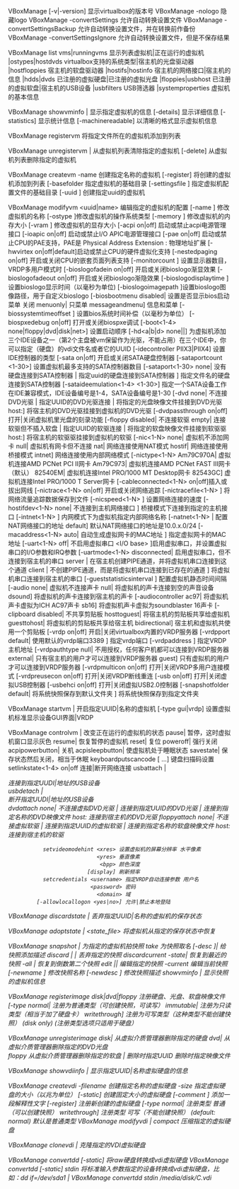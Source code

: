 VBoxManage [-v|-version]         显示virtualbox的版本号
VBoxManage -nologo               隐藏logo
VBoxManage -convertSettings      允许自动转换设置文件
VBoxManage -convertSettingsBackup  允许自动转换设置文件，并在转换前作备份
VBoxManage -convertSettingsIgnore  允许自动转换设置文件，但是不保存结果

VBoxManage list vms|runningvms   显示列表虚拟机|正在运行的虚拟机
               |ostypes|hostdvds virtualbox支持的系统类型|宿主机的光盘驱动器
               |hostfloppies     宿主机的软盘驱动器
               |hostifs|hostinfo 宿主机的网络接口|宿主机的信息
               |hdds|dvds        已注册的虚拟硬盘|已注册的虚拟光盘
               |floppies|usbhost 已注册的虚拟软盘|宿主机的USB设备
               |usbfilters       USB筛选器
               |systemproperties 虚拟机的基本信息

VBoxManage showvminfo <uuid>|<name>     显示指定虚拟机的信息
                     [-details]         显示详细信息
                     [-statistics]      显示统计信息
                     [-machinereadable] 以清晰的格式显示虚拟机信息

VBoxManage registervm  <filename>       将指定文件所在的虚拟机添加到列表

VBoxManage unregistervm <uuid>|<name>   从虚拟机列表清除指定的虚拟机
                        [-delete]       从虚拟机列表删除指定的虚拟机

VBoxManage createvm     -name <name>    创建指定名称的虚拟机
                        [-register]      将创建的虚拟机添加到列表
                        [-basefolder <path> 指定虚拟机的基础目录
                        [-settingsfile <path>] 指定虚拟机配置文件的基础目录
                        [-uuid <uuid>]  创建指定uuid的虚拟机

VBoxManage modifyvm     <uuid|name>       编辑指定的虚拟机的配置
                        [-name <name>]    修改虚拟机的名称
                        [-ostype <ostype>]修改虚拟机的操作系统类型
                        [-memory <memorysize>]   修改虚拟机的内存大小
                        [-vram <vramsize>]       修改虚拟机的显存大小
                        [-acpi on|off]           启动或禁止acpi电源管理接口
                        [-ioapic on|off]         启动或禁止I/O APIC电源管理接口
                        [-pae on|off]            启动或禁止CPU的PAE支持，PAE是
Physical Address Extension : 物理地址扩展
                        [-hwvirtex on|off|default]启动或禁止CPU的硬件虚拟化支持
                        [-nestedpaging on|off]    开启或关闭CPU的嵌套页面列表支持
                        [-monitorcount <number>]  设置显示器数目，VRDP多用户模式时                        [-bioslogofadein on|off]  开启或关闭bioslogo渐显效果
                        [-bioslogofadeout on|off] 开启或关闭bioslogo渐隐效果
                        [-bioslogodisplaytime <msec>]设置bioslogo显示时间（以毫秒为单位)
                        [-bioslogoimagepath <imagepath>]设置bioslogo图像路径，用于自定义bioslogo
                        [-biosbootmenu disabled| 设置是否显示bios启动菜单 关闭
                                       menuonly| 只菜单
                                       messageandmenu] 信息和菜单
                        [-biossystemtimeoffset <msec>] 设置bios系统时间补偿（以毫秒为单位）
                        [-biospxedebug on|off] 打开或关闭biospxe调试
                        [-boot<1-4> none|floppy|dvd|disk|net&gt;] 设置启动顺序
                        [-hd<a|b|d> none|<uuid>|<filename>] 为虚拟机添加三个IDE设备之一（第2个主盘被vm保留作为光驱，不能占用）在三个IDE中，你可以指定（硬盘）的vdi文件名或者它的UUID
                        [-idecontroller PIIX3|PIIX4] 设置IDE控制器的类型
                        [-sata on|off] 开启或关闭SATA硬盘控制器
                        [-sataportcount <1-30>] 设置虚拟机最多支持的SATA控制器数目
                        [-sataport<1-30> none| 没有硬盘连接到SATA控制器
                                       <uuid>| 指定uuid的硬盘连接到SATA控制器
                                       <filename>] 指定文件名的硬盘连接到SATA控制器
                        [-sataideemulation<1-4> <1-30>] 指定一个SATA设备工作在IDE兼容模式，IDE设备编号是1-4，SATA设备编号是1-30
                        [-dvd none| 不连接DVD光驱
                            <uuid>| 指定UUID的DVD光驱连接
                        <filename>| 将指定的光盘映像文件挂接到DVD光驱
                      host:<drive>] 将宿主机的DVD光驱挂接到虚拟机的DVD光驱
                        [-dvdpassthrough on|off]打开|关闭虚拟机里光盘的刻录功能
                        [-floppy disabled| 不连接软驱
                                    empty| 连接软驱但不插入软盘
                                   <uuid>| 指定UUID的软驱连接
                               <filename>| 将指定的软盘映像文件挂接到软驱驱
                             host:<drive>] 将宿主机的软驱驱挂接到虚拟机的软驱
                        [-nic<1-N> none| 虚拟机不添加网卡
                                   null| 虚拟机有网卡但不连接
                                    nat| 网络连接使用NAT模式
                                 hostif| 网络连接使用桥接模式
                                 intnet] 网络连接使用内部网络模式
                        [-nictype<1-N> Am79C970A| 虚拟机连接AMD PCNet PCI II网卡
                                        Am79C973| 虚拟机连接AMD PCNet FAST III网卡（默认）
                                         82540EM| 虚拟机连接Intel PRO/1000 MT Desktop网卡
                                         82543GC] 虚拟机连接Intel PRO/1000 T Server网卡
                        [-cableconnected<1-N> on|off]插入或拔出网线
                        [-nictrace<1-N> on|off] 开启或关闭网络追踪
                        [-nictracefile<1-N> <filename>] 将网络流量追踪数据保存到文件
                        [-nicspeed<1-N> <kbps>] 设置网络连接的速度
                        [-hostifdev<1-N> none| 不连接到主机网络接口
                                 <devicename>] 桥接模式下连接到指定的主机接口
                        [-intnet<1-N> <network name>] 内网模式下为虚拟机指定内部网络名称
                        [-natnet<1-N> <network>| 配置NAT网络接口的地址
                                        default] 默认NAT网络接口的地址是10.0.x.0/24
                        [-macaddress<1-N> auto| 自动生成虚拟网卡的MAC地址
                                         <mac>] 指定虚拟网卡的MAC地址
                        [-uart<1-N> off| 不启用虚拟串口
                        <I/O base> <IRQ>]启用虚拟串口，并设置虚拟串口的I/O参数和IRQ参数
                        [-uartmode<1-N> disconnected| 启用虚拟串口，但不连接到宿主机的串口
                                       server <pipe>| 在宿主机创建PIPE通道，并将虚拟机串口连接到这个通道
                                       client <pipe>| 不创建PIPE通道，而是将虚拟机串口连接到已存在的通道
                                       <devicename>] 将虚拟机串口连接到宿主机的串口
                        [-gueststatisticsinterval <seconds>] 配置虚拟机静态时间间隔
                        [-audio none| 虚拟机不连接声卡
                                null| 将虚拟机的声卡连接到空的声音设备
                              dsound] 将虚拟机的声卡连接到宿主机的声卡
                        [-audiocontroller ac97| 将虚拟机声卡虚拟为ICH AC97声卡
                                          sb16] 将虚拟机声卡虚拟为soundblaster 16声卡
                        [-clipboard disabled| 不共享剪贴板
                                 hosttoguest| 将宿主机的剪贴板共享给虚拟机
                                 guesttohost| 将虚拟机的剪贴板共享给宿主机
                               bidirectional] 宿主机和虚拟机共使用一个剪贴板
                        [-vrdp on|off] 开启|关闭virtualbox内置的VRDP服务器
                        [-vrdpport default| 使用默认的vrdp端口3389
                                    <port>] 指定vrdp端口
                        [-vrdpaddress <host>] 指定VRDP主机地址
                        [-vrdpauthtype null| 不用授权，任何客户机都可以连接到VRDP服务器
                                   external| 只有宿主机的用户才可以连接到VRDP服务器
                                      guest] 只有虚拟机的用户才可以连接到VRDP服务器
                        [-vrdpmulticon on|off] 打开|关闭VRDP多用户连接模式
                        [-vrdpreusecon on|off] 打开|关闭VRDP断线重连
                        [-usb on|off] 打开|关闭虚拟USB控制器
                        [-usbehci on|off] 打开|关闭虚拟USB2.0控制器
                        [-snapshotfolder default| 将系统快照保存到默认文件夹
                                          <path>] 将系统快照保存到指定文件夹

VBoxManage startvm      <uuid>|<name> 开启指定UUID|名称的虚拟机
                        [-type gui|vrdp] 设置虚拟机标准显示设备GUI界面|VRDP

VBoxManage controlvm    <uuid>|<name> 改变正在运行的虚拟机的状态
                         pause| 暂停，这时虚拟机窗口显示灰色
                        resume| 恢复暂停的虚拟机
                         reset| 复位
                      poweroff| 强行关闭
               acpipowerbutton| 关机
               acpisleepbutton| 使虚拟机处于睡眠状态
                     savestate| 保存状态然后关闭，相当于休眠
           keyboardputscancode <hex> [<hex> ...] 键盘扫描码设置
               setlinkstate<1-4> on|off 连接|断开网络连接
               usbattach <uuid>|<address> 连接到指定UUDI|地址的USB设备  
               usbdetach <uuid>|<address> 断开指定UUDI|地址的USB设备   
               dvdattach none| 不连接虚拟DVD光驱
                       <uuid>| 连接到指定UUID的DVD光驱
                   <filename>| 连接到指定名称的DVD映像文件
                  host:<drive> 连接到宿主机的DVD光驱
               floppyattach none| 不连接虚拟软驱
                          <uuid>| 连接到指定UUID的虚拟软驱
                      <filename>| 连接到指定名称的软盘映像文件
                     host:<drive> 连接到宿主机的软驱

               setvideomodehint <xres> 设置虚拟机的屏幕分辨率 水平像素
                                <yres> 垂直像素
                                 <bpp> 颜色深度
                             [display] 刷新频率
               setcredentials <username> 指定VRDP自动连接参数 用户名
                              <password> 密码
                                <domain> 域
             [-allowlocallogon <yes|no>] 允许|禁止本地登陆

VBoxManage discardstate     <uuid>|<name> 丢弃指定UUID|名称的虚拟机的保存状态

VBoxManage adoptstate       <uuid>|<name> <state_file> 将虚拟机从指定的保存状态中恢复

VBoxManage snapshot         <uuid>|<name> 为指定的虚拟机拍快照
                            take <name> 为快照取名
                        [-desc <desc>]| 给快照添加描述
                        discard <uuid>|<name> | 丢弃指定的快照 
                        discardcurrent -state| 恢复到最近的快照
                                        -all | 恢复到倒数第二个快照
                        edit <uuid>|<name>| 编辑指定的快照
                                   -current 编辑当前快照
                          [-newname <name>] 修改快照名称
                          [-newdesc <desc>] 修改快照描述
                        showvminfo <uuid>|<name> 显示快照的虚拟机信息

VBoxManage registerimage    disk|dvd|floppy <filename> 注册硬盘、光盘、软盘映像文件
                            [-type normal| 注册为普通类型（可创建快照，可读写）
                                immutable| 注册为只读类型（相当于加了硬盘卡）
                             writethrough] 注册为可写类型（这种类型不能创建快照）
                               (disk only) (注册类型选项只适用于硬盘）

VBoxManage unregisterimage  disk| 从虚拟介质管理器删除指定的硬盘
                             dvd| 从虚拟介质管理器删除指定的DVD光盘  
                           floppy 从虚拟介质管理器删除指定的软盘
                          <uuid>| 删除时指定UUID
                       <filename> 删除时指定映像文件

VBoxManage showvdiinfo      <uuid>|<filename> 显示指定UUID|名称虚拟硬盘的信息


VBoxManage createvdi        -filename <filename> 创建指定名称的虚拟硬盘
                            -size <megabytes> 指定虚拟硬盘的大小（以兆为单位）
                            [-static] 创建固定大小的虚拟硬盘
                            [-comment <comment>] 添加一段解释性文字
                            [-register] 注册新创建的虚拟硬盘
                            [-type normal| 注册类型 普通（可以创建快照）
                             writethrough] 注册类型 可写（不能创建快照）
                          (default: normal) 默认是普通类型
VBoxManage modifyvdi        <uuid>|<filename> compact 压缩指定的虚拟硬盘

VBoxManage clonevdi         <uuid>|<filename> <outputfile> 克隆指定的VDI虚拟硬盘

VBoxManage convertdd        [-static] <filename> <outputfile> 将raw硬盘转换成vdi虚拟硬盘
VBoxManage convertdd        [-static] stdin <outputfile> <bytes> 将标准输入参数指定的设备转换成vdi虚拟硬盘，比如：dd if=/dev/sda1 | VBoxManage convertdd stdin /media/disk/C.vdi
